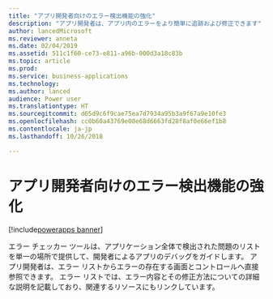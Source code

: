 ```yaml
---
title: "アプリ開発者向けのエラー検出機能の強化"
description: "アプリ開発者は、アプリ内のエラーをより簡単に追跡および修正できます"
author: lancedMicrosoft
ms.reviewer: anneta
ms.date: 02/04/2019
ms.assetid: 511c1f60-ce73-e811-a96b-000d3a18c83b
ms.topic: article
ms.prod: 
ms.service: business-applications
ms.technology: 
ms.author: lanced
audience: Power user
ms.translationtype: HT
ms.sourcegitcommit: d65d9c6f9cae75ea7d7934a95b3a9f67a9e10fe3
ms.openlocfilehash: cc0b60a43769e00e68d6663fd28f8af0e66ef1b8
ms.contentlocale: ja-jp
ms.lasthandoff: 10/26/2018

---
```

# <a name="errors-more-discoverable-by-app-makers"></a>アプリ開発者向けのエラー検出機能の強化


[!include[powerapps banner](../includes/powerapps.md)]

エラー チェッカー ツールは、アプリケーション全体で検出された問題のリストを単一の場所で提供して、開発者によるアプリのデバッグをガイドします。 アプリ開発者は、エラー リストからエラーの存在する画面とコントロールへ直接参照できます。 エラー リストでは、エラー内容とその修正方法についての詳細な説明を記載しており、関連するリソースにもリンクしています。
